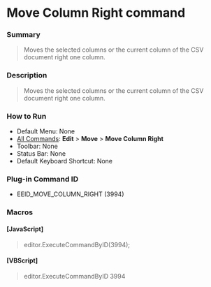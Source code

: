 # Move Column Right command

### Summary

> Moves the selected columns or the current column of the CSV document right one column.

### Description

> Moves the selected columns or the current column of the CSV document right one column.

### How to Run

- Default Menu: None
- [All Commands](../tools/all_commands): **Edit** \> **Move**
\> **Move Column Right**
- Toolbar: None
- Status Bar: None
- Default Keyboard Shortcut: None

### Plug-in Command ID

- EEID\_MOVE\_COLUMN\_RIGHT (3994)

### Macros

#### \[JavaScript\]

> editor.ExecuteCommandByID(3994);

#### \[VBScript\]

> editor.ExecuteCommandByID 3994
